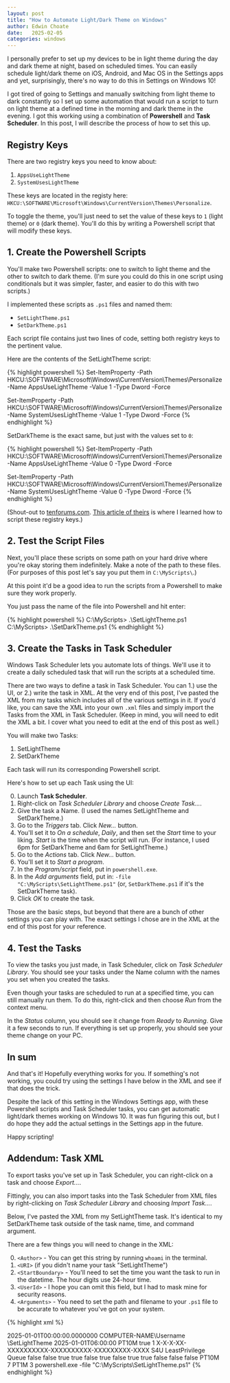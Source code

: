 ```yaml
---
layout: post
title: "How to Automate Light/Dark Theme on Windows"
author: Edwin Choate
date:   2025-02-05
categories: windows
---
```


I personally prefer to set up my devices to be in light theme during the day and dark theme at night, based on scheduled times. You can easily schedule light/dark theme on iOS, Android, and Mac OS in the Settings apps and yet, surprisingly, there's no way to do this in Settings on Windows 10! 

I got tired of going to Settings and manually switching from light theme to dark constantly so I set up some automation that would run a script to turn on light theme at a defined time in the morning and dark theme in the evening. I got this working using a combination of **Powershell** and **Task Scheduler**. In this post, I will describe the process of how to set this up. 

## Registry Keys

There are two registry keys you need to know about:

1. `AppsUseLightTheme`
2. `SystemUsesLightTheme`

These keys are located in the registy here: `HKCU:\SOFTWARE\Microsoft\Windows\CurrentVersion\Themes\Personalize`.

To toggle the theme, you'll just need to set the value of these keys to `1` (light theme) or `0` (dark theme). You'll do this by writing a Powershell script that will modify these keys. 

## 1. Create the Powershell Scripts

You'll make two Powershell scripts: one to switch to light theme and the other to switch to dark theme. (I'm sure you could do this in one script using conditionals but it was simpler, faster, and easier to do this with two scripts.) 

I implemented these scripts as `.ps1` files and named them: 

* `SetLightTheme.ps1`
* `SetDarkTheme.ps1`

Each script file contains just two lines of code, setting both registry keys to the pertinent value. 

Here are the contents of the SetLightTheme script:

{% highlight powershell %}
Set-ItemProperty -Path HKCU:\SOFTWARE\Microsoft\Windows\CurrentVersion\Themes\Personalize -Name AppsUseLightTheme -Value 1 -Type Dword -Force

Set-ItemProperty -Path HKCU:\SOFTWARE\Microsoft\Windows\CurrentVersion\Themes\Personalize -Name SystemUsesLightTheme -Value 1 -Type Dword -Force
{% endhighlight %}

SetDarkTheme is the exact same, but just with the values set to `0`:

{% highlight powershell %}
Set-ItemProperty -Path HKCU:\SOFTWARE\Microsoft\Windows\CurrentVersion\Themes\Personalize -Name AppsUseLightTheme -Value 0 -Type Dword -Force

Set-ItemProperty -Path HKCU:\SOFTWARE\Microsoft\Windows\CurrentVersion\Themes\Personalize -Name SystemUsesLightTheme -Value 0 -Type Dword -Force
{% endhighlight %}

(Shout-out to [tenforums.com](https://www.tenforums.com/). [This article of theirs](https://www.tenforums.com/tutorials/24038-change-default-app-windows-mode-light-dark-theme-windows-10-a.html) is where I learned how to script these registry keys.)

## 2. Test the Script Files

Next, you'll place these scripts on some path on your hard drive where you're okay storing them indefinitely. Make a note of the path to these files. (For purposes of this post let's say you put them in `C:\MyScripts\`.)

At this point it'd be a good idea to run the scripts from a Powershell to make sure they work properly. 

You just pass the name of the file into Powershell and hit enter:

{% highlight powershell %}
C:\MyScripts\> .\SetLightTheme.ps1
C:\MyScripts\> .\SetDarkTheme.ps1
{% endhighlight %}

## 3. Create the Tasks in Task Scheduler

Windows Task Scheduler lets you automate lots of things. We'll use it to create a daily scheduled task that will run the scripts at a scheduled time. 

There are two ways to define a task in Task Scheduler. You can 1.) use the UI, or 2.) write the task in XML. At the very end of this post, I've pasted the XML from my tasks which includes all of the various settings in it. If you'd like, you can save the XML into your own `.xml` files and simply import the Tasks from the XML in Task Scheduler. (Keep in mind, you will need to edit the XML a bit. I cover what you need to edit at the end of this post as well.)

You will make two Tasks: 

1. SetLightTheme
2. SetDarkTheme

Each task will run its corresponding Powershell script.

Here's how to set up each Task using the UI:

0. Launch **Task Scheduler**.
0. Right-click on _Task Scheduler Library_ and choose _Create Task..._.
0. Give the task a Name. (I used the names SetLightTheme and SetDarkTheme.)
0. Go to the _Triggers_ tab. Click _New..._ button.
0. You'll set it to _On a schedule_, _Daily_, and then set the _Start_ time to your liking. _Start_ is the time when the script will run. (For instance, I used 6pm for SetDarkTheme and 6am for SetLightTheme.)
0. Go to the _Actions_ tab. Click _New..._ button.
0. You'll set it to _Start a program_. 
0. In the _Program/script_ field, put in `powershell.exe`.
0. In the _Add arguments_ field, put in: `-file "C:\MyScripts\SetLightTheme.ps1"` (or, `SetDarkTheme.ps1` if it's the SetDarkTheme task).
0. Click _OK_ to create the task. 

Those are the basic steps, but beyond that there are a bunch of other settings you can play with. The exact settings I chose are in the XML at the end of this post for your reference. 

## 4. Test the Tasks

To view the tasks you just made, in Task Scheduler, click on _Task Scheduler Library_. You should see your tasks under the Name column with the names you set when you created the tasks. 

Even though your tasks are scheduled to run at a specified time, you can still manually run them. To do this, right-click and then choose _Run_ from the context menu. 

In the _Status_ column, you should see it change from _Ready_ to _Running_. Give it a few seconds to run. If everything is set up properly, you should see your theme change on your PC. 

## In sum

And that's it! Hopefully everything works for you. If something's not working, you could try using the settings I have below in the XML and see if that does the trick.

Despite the lack of this setting in the Windows Settings app, with these Powershell scripts and Task Scheduler tasks, you can get automatic light/dark themes working on Windows 10. It was fun figuring this out, but I do hope they add the actual settings in the Settings app in the future. 

Happy scripting! 

## Addendum: Task XML 

To export tasks you've set up in Task Scheduler, you can right-click on a task and choose _Export..._. 

Fittingly, you can also import tasks into the Task Scheduler from XML files by right-clicking on _Task Scheduler Library_ and choosing _Import Task..._. 

Below, I've pasted the XML from my SetLightTheme task. It's identical to my SetDarkTheme task outside of the task name, time, and command argument.

There are a few things you will need to change in the XML: 

0. `<Author>` - You can get this string by running `whoami` in the terminal.
0. `<URI>` (if you didn't name your task "SetLightTheme")
0. `<StartBoundary>` - You'll need to set the time you want the task to run in the datetime. The hour digits use 24-hour time.
0. `<UserId>` - I hope you can omit this field, but I had to mask mine for security reasons.
0. `<Arguments>` - You need to set the path and filename to your `.ps1` file to be accurate to whatever you've got on your system.


{% highlight xml %}
<?xml version="1.0" encoding="UTF-16"?>
<Task version="1.2" xmlns="http://schemas.microsoft.com/windows/2004/02/mit/task">
  <RegistrationInfo>
    <Date>2025-01-01T00:00:00.0000000</Date>
    <Author>COMPUTER-NAME\Username</Author>
    <URI>\SetLightTheme</URI>
  </RegistrationInfo>
  <Triggers>
    <CalendarTrigger>
      <StartBoundary>2025-01-01T06:00:00</StartBoundary>
      <ExecutionTimeLimit>PT10M</ExecutionTimeLimit>
      <Enabled>true</Enabled>
      <ScheduleByDay>
        <DaysInterval>1</DaysInterval>
      </ScheduleByDay>
    </CalendarTrigger>
  </Triggers>
  <Principals>
    <Principal id="Author">
      <UserId>X-X-X-XX-XXXXXXXXXX-XXXXXXXXXX-XXXXXXXXX-XXXX</UserId>
      <LogonType>S4U</LogonType>
      <RunLevel>LeastPrivilege</RunLevel>
    </Principal>
  </Principals>
  <Settings>
    <MultipleInstancesPolicy>Queue</MultipleInstancesPolicy>
    <DisallowStartIfOnBatteries>false</DisallowStartIfOnBatteries>
    <StopIfGoingOnBatteries>false</StopIfGoingOnBatteries>
    <AllowHardTerminate>true</AllowHardTerminate>
    <StartWhenAvailable>true</StartWhenAvailable>
    <RunOnlyIfNetworkAvailable>false</RunOnlyIfNetworkAvailable>
    <IdleSettings>
      <StopOnIdleEnd>true</StopOnIdleEnd>
      <RestartOnIdle>false</RestartOnIdle>
    </IdleSettings>
    <AllowStartOnDemand>true</AllowStartOnDemand>
    <Enabled>true</Enabled>
    <Hidden>false</Hidden>
    <RunOnlyIfIdle>false</RunOnlyIfIdle>
    <WakeToRun>false</WakeToRun>
    <ExecutionTimeLimit>PT10M</ExecutionTimeLimit>
    <Priority>7</Priority>
    <RestartOnFailure>
      <Interval>PT1M</Interval>
      <Count>3</Count>
    </RestartOnFailure>
  </Settings>
  <Actions Context="Author">
    <Exec>
      <Command>powershell.exe</Command>
      <Arguments>-file "C:\MyScripts\SetLightTheme.ps1"</Arguments>
    </Exec>
  </Actions>
</Task>
{% endhighlight %}